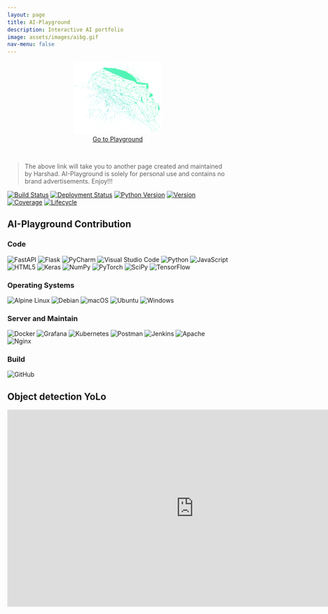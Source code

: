 ```yaml
---
layout: page
title: AI-Playground
description: Interactive AI portfolio 
image: assets/images/aibg.gif
nav-menu: false
---
```


<!-- ## Go to [Ai-Sandbox](https://sites.google.com/view/pihome1/home) -->

<!-- [<img align="center" width="60%" height="40%" src="assets/images/ai-face-tile-bg.gif">](https://sites.google.com/view/pihome1/home) -->
<p align="center">
    <img class="hvr-shrink" width="40%" height="30%" src="assets/images/ai-face-tile-bg.gif"><br/>
    <a href="https://sites.google.com/view/pihome1/home" class="hvr-shrink">Go to Playground</a>
</p>
<br/>
<!-- [![Playground](https://img.shields.io/badge/PLAYGROUND-here-brightgreen?style=for-the-badge&logo=appveyor)](https://hb0313.github.io/ai-playground/) -->


> The above link will take you to another page created and maintained by Harshad.
> AI-Playground is solely for personal use and contains no brand advertisements.
> Enjoy!!!

    
[![Build Status](https://img.shields.io/badge/build-passing-brightgreen)]() [![Deployment Status](https://img.shields.io/badge/deployment-60%25-blue)]() [![Python Version](https://img.shields.io/badge/python-%3C3.9-green)]() [![Version](https://img.shields.io/badge/version-latest-blue)]() [![Coverage](https://img.shields.io/badge/coverage-70%25-red)]() [![Lifecycle](https://img.shields.io/badge/lifecycle-stable-orange)]()


<h2>AI-Playground Contribution</h2>


<h3> Code </h3>

![FastAPI](https://img.shields.io/badge/FastAPI-005571?style=for-the-badge&logo=fastapi) ![Flask](https://img.shields.io/badge/flask-%23000.svg?style=for-the-badge&logo=flask&logoColor=white) ![PyCharm](https://img.shields.io/badge/pycharm-143?style=for-the-badge&logo=pycharm&logoColor=black&color=black&labelColor=green) ![Visual Studio Code](https://img.shields.io/badge/Visual%20Studio%20Code-0078d7.svg?style=for-the-badge&logo=visual-studio-code&logoColor=white) ![Python](https://img.shields.io/badge/python-3670A0?style=for-the-badge&logo=python&logoColor=ffdd54) ![JavaScript](https://img.shields.io/badge/javascript-%23323330.svg?style=for-the-badge&logo=javascript&logoColor=%23F7DF1E) ![HTML5](https://img.shields.io/badge/html5-%23E34F26.svg?style=for-the-badge&logo=html5&logoColor=white) ![Keras](https://img.shields.io/badge/Keras-%23D00000.svg?style=for-the-badge&logo=Keras&logoColor=white) ![NumPy](https://img.shields.io/badge/numpy-%23013243.svg?style=for-the-badge&logo=numpy&logoColor=white) ![PyTorch](https://img.shields.io/badge/PyTorch-%23EE4C2C.svg?style=for-the-badge&logo=PyTorch&logoColor=white) ![SciPy](https://img.shields.io/badge/SciPy-%230C55A5.svg?style=for-the-badge&logo=scipy&logoColor=%white) ![TensorFlow](https://img.shields.io/badge/TensorFlow-%23FF6F00.svg?style=for-the-badge&logo=TensorFlow&logoColor=white)

<h3> Operating Systems </h3>

![Alpine Linux](https://img.shields.io/badge/Alpine_Linux-%230D597F.svg?style=for-the-badge&logo=alpine-linux&logoColor=white) ![Debian](https://img.shields.io/badge/Debian-D70A53?style=for-the-badge&logo=debian&logoColor=white) ![macOS](https://img.shields.io/badge/mac%20os-000000?style=for-the-badge&logo=macos&logoColor=F0F0F0) 	![Ubuntu](https://img.shields.io/badge/Ubuntu-E95420?style=for-the-badge&logo=ubuntu&logoColor=white) ![Windows](https://img.shields.io/badge/Windows-0078D6?style=for-the-badge&logo=windows&logoColor=white)

<h3> Server and Maintain </h3>

![Docker](https://img.shields.io/badge/docker-%230db7ed.svg?style=for-the-badge&logo=docker&logoColor=white) ![Grafana](https://img.shields.io/badge/grafana-%23F46800.svg?style=for-the-badge&logo=grafana&logoColor=white) ![Kubernetes](https://img.shields.io/badge/kubernetes-%23326ce5.svg?style=for-the-badge&logo=kubernetes&logoColor=white) ![Postman](https://img.shields.io/badge/Postman-FF6C37?style=for-the-badge&logo=postman&logoColor=white) ![Jenkins](https://img.shields.io/badge/jenkins-%232C5263.svg?style=for-the-badge&logo=jenkins&logoColor=white) ![Apache](https://img.shields.io/badge/apache-%23D42029.svg?style=for-the-badge&logo=apache&logoColor=white) ![Nginx](https://img.shields.io/badge/nginx-%23009639.svg?style=for-the-badge&logo=nginx&logoColor=white)

<h3> Build </h3>

![GitHub](https://img.shields.io/badge/github-%23121011.svg?style=for-the-badge&logo=github&logoColor=white)


## Object detection YoLo

<iframe
	src="https://hashb-object-detection-yolo.hf.space"
	frameborder="0"
	width="850"
	height="450"
></iframe>
